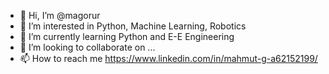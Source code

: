 - 👋 Hi, I’m @magorur
- 👀 I’m interested in Python, Machine Learning, Robotics
- 🌱 I’m currently learning Python and E-E Engineering
- 💞️ I’m looking to collaborate on ...
- 📫 How to reach me https://www.linkedin.com/in/mahmut-g-a62152199/

<!---
magorur/magorur is a ✨ special ✨ repository because its `README.md` (this file) appears on your GitHub profile.
You can click the Preview link to take a look at your changes.
--->
